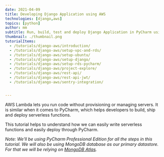 ```yaml
---
date: 2021-04-09
title: Developing Django Application using AWS
technologies: [django,aws]
topics: [python]
author: mm
subtitle: Run, build, test and deploy Django Application in PyCharm using NICE DCV.
thumbnail: ./thumbnail.png
tutorialItems:
  - /tutorials/django-aws/introduction/
  - /tutorials/django-aws/setup-vpc-and-rds/
  - /tutorials/django-aws/setup-ubuntu/
  - /tutorials/django-aws/setup-django/
  - /tutorials/django-aws/setup-rds-pycharm/
  - /tutorials/django-aws/project-explore/
  - /tutorials/django-aws/rest-api/
  - /tutorials/django-aws/rest-api-jwt/
  - /tutorials/django-aws/sentry-integration/


---
```


AWS Lambda lets you run code without provisioning or managing servers.
 It is similar when it comes to PyCharm, which helps developers to build, ship and deploy serverless functions.

This tutorial helps to understand how we can easily write serverless functions and easily deploy through PyCharm.

*Note: We'll be using PyCharm Professional Edition for all the steps in this tutorial. 
We will also be using MongoDB database as our primary datastore. For that we will be
relying on [MongoDB Atlas](https://www.mongodb.com/cloud/atlas).*

